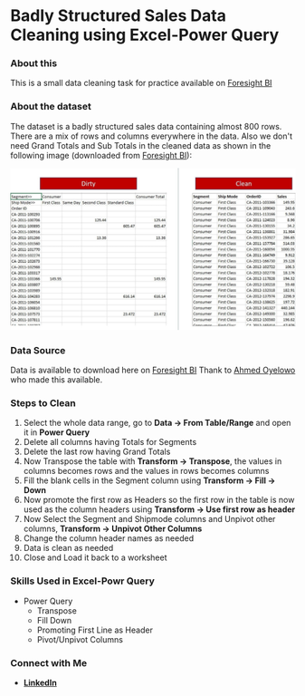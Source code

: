 # Badly Structured Sales Data Cleaning using Excel-Power Query

### About this

This is a small data cleaning task for practice available on [Foresight BI](https://foresightbi.com.ng/microsoft-power-bi/dirty-data-samples-to-practice-on/)

### About the dataset

The dataset is a badly structured sales data containing almost 800 rows. There are a mix of rows and columns everywhere in the data. Also we don't need Grand Totals and Sub Totals in the cleaned data as shown in the following image (downloaded from [Foresight BI](https://foresightbi.com.ng/microsoft-power-bi/dirty-data-samples-to-practice-on/)):

<img src="Images/DirtyToClean.jpg">

### Data Source

Data is available to download here on [Foresight BI](https://foresightbi.com.ng/wp-content/uploads/2020/05/1.-Badly-Structured-Sales-Data-1.xlsx)
Thank to [Ahmed Oyelowo](https://foresightbi.com.ng/author/4eyes/) who made this available.

### Steps to Clean

1. Select the whole data range, go to **Data -> From Table/Range** and open it in **Power Query** 
2. Delete all columns having Totals for Segments
3. Delete the last row having Grand Totals
4. Now Transpose the table with **Transform  -> Transpose**, the values in columns becomes rows and the values in rows becomes columns
5. Fill the blank cells in the Segment column using **Transform -> Fill -> Down**
6. Now promote the first row as Headers so the first row in the table is now used as the column headers using **Transform -> Use first row as header**
7. Now Select the Segment and Shipmode columns and Unpivot other columns, **Transform -> Unpivot Other Columns**
8. Change the column header names as needed
9. Data is clean as needed
10. Close and Load it back to a worksheet

### Skills Used in Excel-Powr Query
- Power Query
  - Transpose
  - Fill Down
  - Promoting First Line as Header
  - Pivot/Unpivot Columns

### Connect with Me

- [**LinkedIn**](https://www.linkedin.com/in/anil-jain-bgt/)


